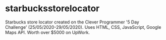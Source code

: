 # starbucksstorelocator
Starbucks store locator created on the Clever Programmer '5 Day Challenge' (25/05/2020-29/05/2020). Uses HTML, CSS, JavaScript, Google Maps API. Worth over $5000 on UpWork.
